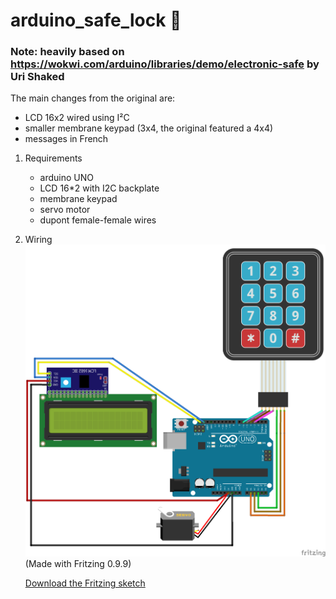 # arduino_safe_lock 🔐

### Note: heavily based on https://wokwi.com/arduino/libraries/demo/electronic-safe by Uri Shaked
The main changes from the original are: 

* LCD 16x2 wired using I²C
* smaller membrane keypad (3x4, the original featured a 4x4)
* messages in French

1. Requirements

    * arduino UNO
    * LCD 16*2 with I2C backplate
    * membrane keypad
    * servo motor
    * dupont female-female wires

2. Wiring
    ![Wiring](./wiring_bb.png) (Made with Fritzing 0.9.9)

    [Download the Fritzing sketch](./wiring.fzz)